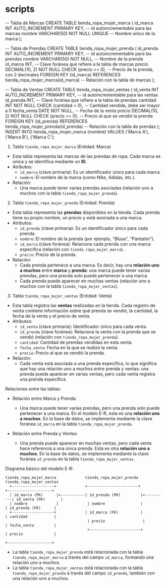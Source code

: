 # scripts
-- Tabla de Marcas
CREATE TABLE tienda_ropa_mujer_marca (
    id_marca INT AUTO_INCREMENT PRIMARY KEY,  -- id autoincrementable para las marcas
    nombre VARCHAR(50) NOT NULL UNIQUE        -- Nombre único de la marca
);
 
-- Tabla de Prendas
CREATE TABLE tienda_ropa_mujer_prenda (
    id_prenda INT AUTO_INCREMENT PRIMARY KEY,       -- id autoincrementable para las prendas
    nombre VARCHAR(50) NOT NULL,                    -- Nombre de la prenda
    id_marca INT,                                   -- Clave foránea que refiere a la tabla de marcas
    precio DECIMAL(10, 2) NOT NULL CHECK (precio >= 0), -- Precio de la prenda, con 2 decimales
    FOREIGN KEY (id_marca) REFERENCES tienda_ropa_mujer_marca(id_marca) -- Relación con la tabla de marcas
);
 
-- Tabla de Ventas
CREATE TABLE tienda_ropa_mujer_ventas (
    id_venta INT AUTO_INCREMENT PRIMARY KEY,        -- id autoincrementable para las ventas
    id_prenda INT,                                  -- Clave foránea que refiere a la tabla de prendas
    cantidad INT NOT NULL CHECK (cantidad > 0),     -- Cantidad vendida, debe ser mayor a 0
    fecha_venta DATE NOT NULL,                      -- Fecha de la venta
    precio DECIMAL(10, 2) NOT NULL CHECK (precio >= 0), -- Precio al que se vendió la prenda
    FOREIGN KEY (id_prenda) REFERENCES tienda_ropa_mujer_prenda(id_prenda) -- Relación con la tabla de prendas
);
INSERT INTO tienda_ropa_mujer_marca (nombre)
VALUES ('Marca A'), ('Marca B'), ('Marca C');


1. Tabla `tienda_ropa_mujer_marca` (Entidad: Marca)
- Esta tabla representa las marcas de las prendas de ropa. Cada marca es única y se identifica mediante un **ID**.
- Atributos:
  - `id_marca` (clave primaria): Es un identificador único para cada marca.
  - `nombre`: El nombre de la marca (como Nike, Adidas, etc.).
- Relación:
  - Una marca puede tener varias prendas asociadas (relación uno a muchos con la tabla `tienda_ropa_mujer_prenda`).
 
 2. Tabla `tienda_ropa_mujer_prenda` (Entidad: Prenda)
- Esta tabla representa las **prendas** disponibles en la tienda. Cada prenda tiene su propio nombre, un precio y está asociada a una marca.
- Atributos:
  - `id_prenda` (clave primaria): Es un identificador único para cada prenda.
  - `nombre`: El nombre de la prenda (por ejemplo, "Blusa", "Pantalón").
  - `id_marca` (clave foránea): Relaciona cada prenda con una marca específica (relación con `tienda_ropa_mujer_marca`).
  - `precio`: Precio de la prenda.
- Relación:
  - Cada prenda pertenece a una marca. Es decir, hay una **relación uno a muchos** entre **marca** y **prenda**: una marca puede tener varias prendas, pero una prenda solo puede pertenecer a una marca.
  - Cada prenda puede aparecer en muchas ventas (relación uno a muchos con la tabla `tienda_ropa_mujer_ventas`).
 
3. Tabla `tienda_ropa_mujer_ventas` (Entidad: Venta)
- Esta tabla registra las **ventas** realizadas en la tienda. Cada registro de venta contiene información sobre qué prenda se vendió, la cantidad, la fecha de la venta y el precio de venta.
- Atributos:
  - `id_venta` (clave primaria): Identificador único para cada venta.
  - `id_prenda` (clave foránea): Relaciona la venta con la prenda que se vendió (relación con `tienda_ropa_mujer_prenda`).
  - `cantidad`: Cantidad de prendas vendidas en esta venta.
  - `fecha_venta`: Fecha en la que se realizó la venta.
  - `precio`: Precio al que se vendió la prenda.
- Relación:
  - Cada venta está asociada a una prenda específica, lo que significa que hay una relación uno a muchos entre prenda y ventas: una prenda puede aparecer en varias ventas, pero cada venta registra una prenda específica.
 
 Relaciones entre las tablas:
 
- Relación entre Marca y Prenda:
  - Una marca puede tener varias prendas, pero una prenda solo puede pertenecer a una marca. En el modelo E-R, esta es una **relación uno a muchos**. En la base de datos, se implementa mediante la clave foránea `id_marca` en la tabla `tienda_ropa_mujer_prenda`.
 
- Relación entre Prenda y Ventas:
  - Una prenda puede aparecer en muchas ventas, pero cada venta hace referencia a una única prenda. Esta es otra **relación uno a muchos**. En la base de datos, se implementa mediante la clave foránea `id_prenda` en la tabla `tienda_ropa_mujer_ventas`.
 
 Diagrama básico del modelo E-R:
 
```
tienda_ropa_mujer_marca             tienda_ropa_mujer_prenda           tienda_ropa_mujer_ventas
  +-------------------+             +-----------------------+           +--------------------+
  | id_marca (PK)      |<-----------| id_prenda (PK)         |<----------| id_venta (PK)       |
  | nombre             |             | nombre                |           | id_prenda (FK)      |
  +-------------------+             | id_marca (FK)          |           | cantidad            |
                                     | precio                 |           | fecha_venta         |
                                     +-----------------------+           | precio              |
                                                                          +--------------------+
```
 
- La tabla `tienda_ropa_mujer_prenda` está relacionada con la tabla `tienda_ropa_mujer_marca` a través del campo `id_marca`, formando una relación uno a muchos.
- La tabla `tienda_ropa_mujer_ventas` está relacionada con la tabla `tienda_ropa_mujer_prenda` a través del campo `id_prenda`, también con una relación uno a muchos.
